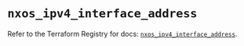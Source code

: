# `nxos_ipv4_interface_address`

Refer to the Terraform Registry for docs: [`nxos_ipv4_interface_address`](https://registry.terraform.io/providers/ciscodevnet/nxos/0.5.10/docs/resources/ipv4_interface_address).
